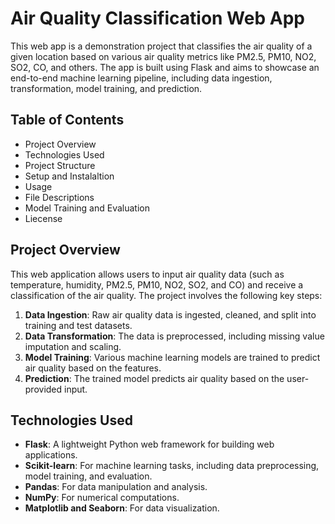 # Air Quality Classification Web App

This web app is a demonstration project that classifies the air quality of a given location based on various air quality metrics like PM2.5, PM10, NO2, SO2, CO, and others. The app is built using Flask and aims to showcase an end-to-end machine learning pipeline, including data ingestion, transformation, model training, and prediction.

## Table of Contents
- Project Overview
- Technologies Used
- Project Structure
- Setup and Instalaltion
- Usage
- File Descriptions
- Model Training and Evaluation
- Liecense

## Project Overview

This web application allows users to input air quality data (such as temperature, humidity, PM2.5, PM10, NO2, SO2, and CO) and receive a classification of the air quality. The project involves the following key steps:
1. **Data Ingestion**: Raw air quality data is ingested, cleaned, and split into training and test datasets.
2. **Data Transformation**: The data is preprocessed, including missing value imputation and scaling.
3. **Model Training**: Various machine learning models are trained to predict air quality based on the features.
4. **Prediction**: The trained model predicts air quality based on the user-provided input.

## Technologies Used
- **Flask**: A lightweight Python web framework for building web applications.
- **Scikit-learn**: For machine learning tasks, including data preprocessing, model training, and evaluation.
- **Pandas**: For data manipulation and analysis.
- **NumPy**: For numerical computations.
- **Matplotlib and Seaborn**: For data visualization.


